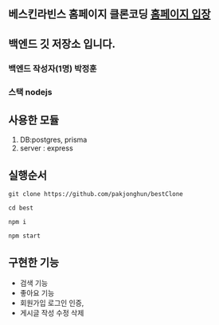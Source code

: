 ## 베스킨라빈스 홈페이지 클론코딩     [홈페이지 입장](http://beskinrobbins.shop/)
## 백엔드 깃 저장소 입니다.

### 백엔드 작성자(1명) 박정훈
### 스택 nodejs

## 사용한 모듈
1. DB:postgres, prisma
2. server : express
 
## 실행순서
```
git clone https://github.com/pakjonghun/bestClone

cd best

npm i

npm start
```
## 구현한 기능
- 검색 기능
- 좋아요 기능
- 회원가입 로그인 인증,
- 게시글 작성 수정 삭제
